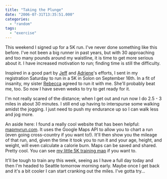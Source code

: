 ```yaml
---
title: "Taking the Plunge"
date: "2006-07-31T13:35:51.000"
categories: 
  - "random"
tags: 
  - "exercise"
---
```


This weekend I signed up for a 5K run. I've never done something like this before. I've not been a big runner in past years, but with 30 approaching and too many pounds around my waistline, it is time to get more serious about it. I have increased motivation to run; finding time is still the difficulty.

Inspired in a good part by [Jeff](http://thedirtroad.net/jeff/) and [Adriene](http://thedirtroad.net/adriene/)'s efforts, I sent in my registration Saturday to run in a 5K in Solon on September 16th. In a fit of insanity, my sister [Rebecca](http://thehubbs.net/rebecca/) agreed to run it with me. She'll probably beat me, too. So now I have seven weeks to try to get ready for it.

I'm not really scared of the distance; when I get out and run now I do 2.5 - 3 miles in about 30 minutes. I still end up having to interspurse some walking amidst the jogging. I just need to push my endurance up so I can walk less and jog more.

An aside here: I found a really cool website that has been helpful: [mapmyrun.com](http://www.mapmyrun.com). It uses the Google Maps API to allow you to chart a run (even going cross-country if you want to!). It'll then show you the mileage of that run, and, given the time it took you to run it and your age, height, and weight, will even calculate a calorie burn. Maps can be saved and shared. Pretty cool. You can see [my little 5K training map](http://www.mapmyrun.com/view_run.php?r=ad60e0d0f03c58baccf2759d918cbbbf) if you want to.

It'll be tough to train any this week, seeing as I have a full day today and then I'm headed to Seattle tomorrow morning early. Maybe once I get back and it's a bit cooler I can start cranking out the miles. I've gotta try...
